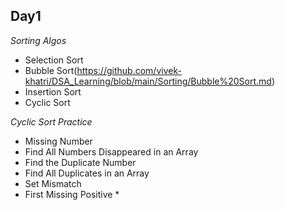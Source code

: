 ## Day1

*Sorting Algos*
- Selection Sort
- Bubble Sort(https://github.com/vivek-khatri/DSA_Learning/blob/main/Sorting/Bubble%20Sort.md)
- Insertion Sort
- Cyclic Sort

*Cyclic Sort Practice*
- Missing Number
- Find All Numbers Disappeared in an Array
- Find the Duplicate Number
- Find All Duplicates in an Array
- Set Mismatch
- First Missing Positive *
